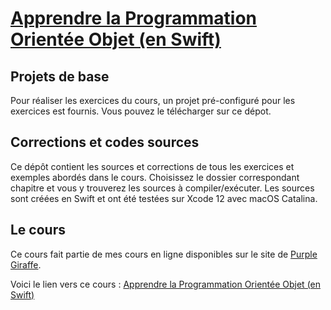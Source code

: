 # [Apprendre la Programmation Orientée Objet (en Swift)](https://www.purplegiraffe.fr/p/apprendre-la-programmation-orientee-objets-swift?utm_source=mbritto&utm_medium=github)

## Projets de base

Pour réaliser les exercices du cours, un projet pré-configuré pour les exercices est fournis. Vous pouvez le télécharger sur ce dépot.

## Corrections et codes sources

Ce dépôt contient les sources et corrections de tous les exercices et exemples abordés dans le cours.
Choisissez le dossier correspondant chapitre et vous y trouverez les sources à compiler/exécuter.
Les sources sont créées en Swift et ont été testées sur Xcode 12 avec macOS Catalina.

## Le cours

Ce cours fait partie de mes cours en ligne disponibles sur le site de [Purple Giraffe](https://www.purplegiraffe.fr/?utm_source=mbritto&utm_medium=github).


Voici le lien vers ce cours : [Apprendre la Programmation Orientée Objet (en Swift)](https://www.purplegiraffe.fr/p/apprendre-la-programmation-orientee-objets-swift?utm_source=mbritto&utm_medium=github)
